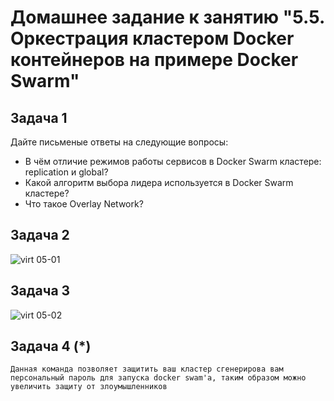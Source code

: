 # Домашнее задание к занятию "5.5. Оркестрация кластером Docker контейнеров на примере Docker Swarm"

## Задача 1

Дайте письменые ответы на следующие вопросы:

- В чём отличие режимов работы сервисов в Docker Swarm кластере: replication и global?
- Какой алгоритм выбора лидера используется в Docker Swarm кластере?
- Что такое Overlay Network?

## Задача 2

![virt 05-01](https://user-images.githubusercontent.com/106814458/195993765-7c8c7627-cbfd-44ec-b5a0-ed6e2a468c97.jpg)

## Задача 3

![virt 05-02](https://user-images.githubusercontent.com/106814458/195993758-144acdd1-aa79-49ed-b087-369d82e038ac.jpg)


## Задача 4 (*)


```
Данная команда позволяет защитить ваш кластер сгенерирова вам персональный пароль для запуска docker swam'a, таким образом можно увеличить защиту от злоумышленников 
```

